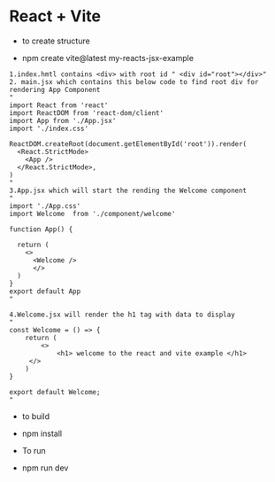 # React + Vite

- to create structure

* npm create vite@latest my-reacts-jsx-example

```
1.index.hmtl contains <div> with root id " <div id="root"></div>"
2. main.jsx which contains this below code to find root div for rendering App Component
"
import React from 'react'
import ReactDOM from 'react-dom/client'
import App from './App.jsx'
import './index.css'

ReactDOM.createRoot(document.getElementById('root')).render(
  <React.StrictMode>
    <App />
  </React.StrictMode>,
)
"
3.App.jsx which will start the rending the Welcome component
"
import './App.css'
import Welcome  from './component/welcome'

function App() {

  return (
    <>
      <Welcome />
      </>
  )
}
export default App
"

4.Welcome.jsx will render the h1 tag with data to display
"
const Welcome = () => {
    return (
        <>
            <h1> welcome to the react and vite example </h1>
     </>
    )
}

export default Welcome;
"
```

- to build

* npm install

- To run

* npm run dev
